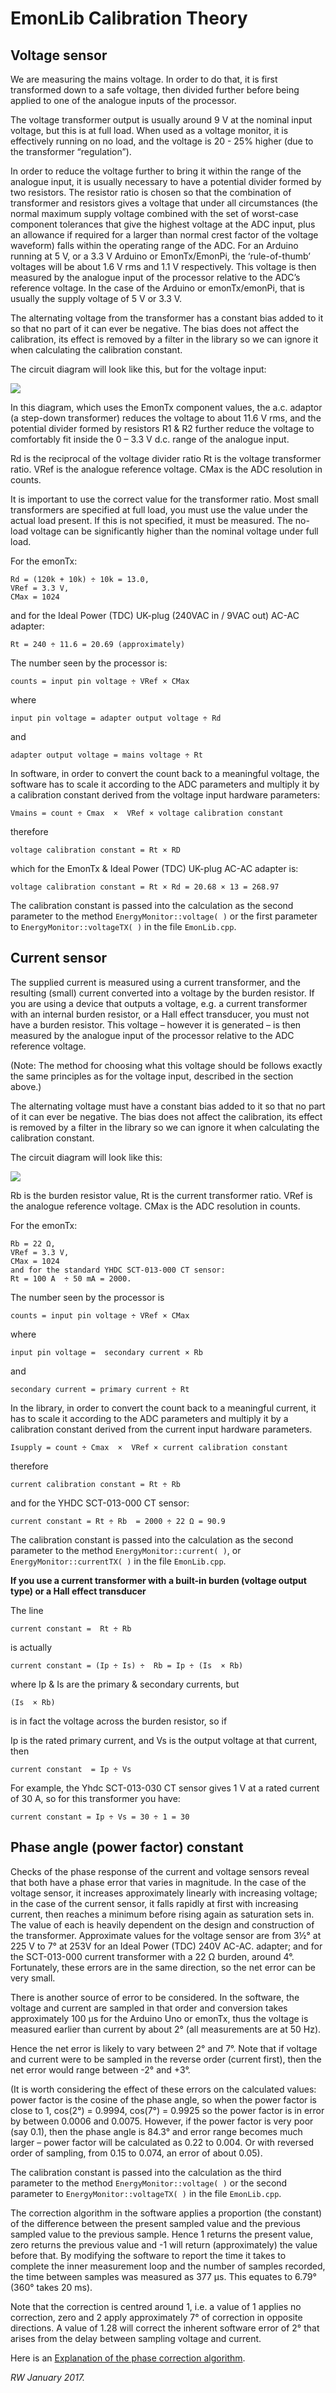 # EmonLib Calibration Theory


## Voltage sensor

We are measuring the mains voltage. In order to do that, it is first transformed down to a safe voltage, then divided further before being applied to one of the analogue inputs of the processor.

The voltage transformer output is usually around 9 V at the nominal input voltage, but this is at full load. When used as a voltage monitor, it is effectively running on no load, and the voltage is 20 - 25% higher (due to the transformer “regulation”).

In order to reduce the voltage further to bring it within the range of the analogue input, it is usually necessary to have a potential divider formed by two resistors. The resistor ratio is chosen so that the combination of transformer and resistors gives a voltage that under all circumstances (the normal maximum supply voltage combined with the set of worst-case component tolerances that give the highest voltage at the ADC input, plus an allowance if required for a larger than normal crest factor of the voltage waveform) falls within the operating range of the ADC. For an Arduino running at 5 V, or a 3.3 V Arduino or EmonTx/EmonPi, the ‘rule-of-thumb’ voltages will be about 1.6 V rms and 1.1 V respectively. This voltage is then measured by the analogue input of the processor relative to the ADC’s reference voltage. In the case of the Arduino or emonTx/emonPi, that is usually the supply voltage of  5 V or 3.3 V.

The alternating voltage from the transformer has a constant bias added to it so that no part of it can ever be negative. The bias does not affect the calibration, its effect is removed by a filter in the library so we can ignore it when calculating the calibration constant.

The circuit diagram will look like this, but for the voltage input:

![](files/Arduino_AC_current_input_A.png)

In this diagram, which uses the EmonTx component values, the a.c. adaptor (a step-down transformer) reduces the voltage to about 11.6 V rms, and the potential divider formed by resistors R1 & R2 further reduce the voltage to comfortably fit inside the 0 – 3.3 V d.c. range of the analogue input. 

Rd is the reciprocal of the voltage divider ratio
Rt is the voltage transformer ratio.
VRef is the analogue reference voltage.
CMax is the ADC resolution in counts.

It is important to use the correct value for the transformer ratio. Most small transformers are specified at full load, you must use the value under the actual load present. If this is not specified, it must be measured. The no-load voltage can be significantly higher than the nominal voltage under full load.

For the emonTx:

```
Rd = (120k + 10k) ÷ 10k = 13.0,
VRef = 3.3 V,
CMax = 1024
```

and for the Ideal Power (TDC) UK-plug (240VAC in / 9VAC out) AC-AC adapter:

`Rt = 240 ÷ 11.6 = 20.69 (approximately)`


The number seen by the processor is:

`counts = input pin voltage ÷ VRef × CMax` 

where

`input pin voltage = adapter output voltage ÷ Rd`

and

`adapter output voltage = mains voltage ÷ Rt`


In software, in order to convert the count back to a meaningful voltage, the software has to scale it according to the ADC parameters and multiply it by a calibration constant derived from the voltage input hardware parameters:

`Vmains = count ÷ Cmax  ×  VRef × voltage calibration constant`

therefore

`voltage calibration constant = Rt × RD`

which for the EmonTx & Ideal Power (TDC) UK-plug AC-AC adapter is:

`voltage calibration constant = Rt × Rd = 20.68 × 13 = 268.97`

The calibration constant is passed into the calculation as the second parameter to the method `EnergyMonitor::voltage( )` or the first parameter to `EnergyMonitor::voltageTX( )` in the file `EmonLib.cpp`.

 
## Current sensor

The supplied current is measured using a current transformer, and the resulting (small) current converted into a voltage by the burden resistor. If you are using a device that outputs a voltage, e.g. a current transformer with an internal burden resistor, or a Hall effect transducer, you must not have a burden resistor. This voltage – however it is generated – is then measured by the analogue input of the processor relative to the ADC reference voltage.

(Note: The method for choosing what this voltage should be follows exactly the same principles as for the voltage input, described in the section above.)

The alternating voltage must have a constant bias added to it so that no part of it can ever be negative. The bias does not affect the calibration, its effect is removed by a filter in the library so we can ignore it when calculating the calibration constant.


The circuit diagram will look like this:

![](files/Arduino_AC_current_input_A.png)

Rb is the burden resistor value,
Rt is the current transformer ratio.
VRef is the analogue reference voltage.
CMax is the ADC resolution in counts.

For the emonTx:

```
Rb = 22 Ω,
VRef = 3.3 V,
CMax = 1024
and for the standard YHDC SCT-013-000 CT sensor:
Rt = 100 A  ÷ 50 mA = 2000.
```

The number seen by the processor is

`counts = input pin voltage ÷ VRef × CMax`

where

`input pin voltage =  secondary current × Rb`

and

`secondary current = primary current ÷ Rt`

In the library, in order to convert the count back to a meaningful current, it has to scale it according to the ADC parameters and multiply it by a calibration constant derived from the current input hardware parameters.

`Isupply = count ÷ Cmax  ×  VRef × current calibration constant`

therefore 

`current calibration constant = Rt ÷ Rb`

and for the YHDC SCT-013-000 CT sensor:

`current constant = Rt ÷ Rb  = 2000 ÷ 22 Ω = 90.9`

The calibration constant is passed into the calculation as the second parameter to the method `EnergyMonitor::current( )`, or `EnergyMonitor::currentTX( )` in the file `EmonLib.cpp`. 

**If you use a current transformer with a built-in burden (voltage output type) or a Hall effect transducer**

The line 

`current constant =  Rt ÷ Rb`

is actually 

`current constant = (Ip ÷ Is) ÷  Rb = Ip ÷ (Is  × Rb)`
 
where Ip & Is are the primary & secondary currents, but 

`(Is  × Rb)` 

is in fact the voltage across the burden resistor, so if

Ip is the rated primary current, and
Vs  is the output voltage at that current, then

`current constant  = Ip ÷ Vs`

For example, the Yhdc SCT-013-030 CT sensor gives 1 V at a rated current of 30 A, so for this transformer you have:

`current constant = Ip ÷ Vs = 30 ÷ 1 = 30`

## Phase angle (power factor) constant

Checks of the phase response of the current and voltage sensors reveal that both have a phase error that varies in magnitude. In the case of the voltage sensor, it increases approximately linearly with increasing voltage; in the case of the current sensor, it falls rapidly at first with increasing current, then reaches a minimum before rising again as saturation sets in. The value of each is heavily dependent on the design and construction of the transformer. Approximate values for the voltage sensor are from 3½° at 225 V to 7° at 253V for an Ideal Power (TDC) 240V AC-AC. adapter; and for the SCT-013-000 current transformer with a 22 Ω burden, around 4°. Fortunately, these errors are in the same direction, so the net error can be very small.

There is another source of error to be considered. In the software, the voltage and current are sampled in that order and conversion takes approximately 100 μs for the Arduino Uno or emonTx,	 thus the voltage is measured earlier than current by about 2° (all measurements are at 50 Hz). 

Hence the net error is likely to vary between 2° and 7°. Note that if voltage and current were to be sampled in the reverse order (current first), then the net error would range between -2° and +3°.

(It is worth considering the effect of these errors on the calculated values: power factor is the cosine of the phase angle, so when the power factor is close to 1, cos(2°) = 0.9994,  cos(7°) = 0.9925 so the power factor is in error by between 0.0006 and 0.0075. However, if the power factor is very poor (say 0.1), then the phase angle is 84.3° and error range becomes much larger – power factor will be calculated as 0.22 to 0.004.  Or with reversed order of sampling, from 0.15 to 0.074, an error of about 0.05).

The calibration constant is passed into the calculation as the third parameter to the method `EnergyMonitor::voltage( )` or the second parameter to `EnergyMonitor::voltageTX( )` in the file `EmonLib.cpp`. 

The correction algorithm in the software applies a proportion (the constant) of the difference between the present sampled value and the previous sampled value to the previous sample. Hence 1 returns the present value, zero returns the previous value and -1 will return (approximately) the value before that. By modifying the software to report the time it takes to complete the inner measurement loop and the number of samples recorded, the time between samples was measured as 377 μs. This equates to 6.79° (360° takes 20 ms).

Note that the correction is centred around 1, i.e. a value of 1 applies no correction, zero and 2 apply approximately 7° of correction in opposite directions. A value of 1.28 will correct the inherent software error of 2° that arises from the delay between sampling voltage and current.

Here is an [Explanation of the phase correction algorithm](explanation-of-the-phase-correction-algorithm).

*RW January 2017.*







